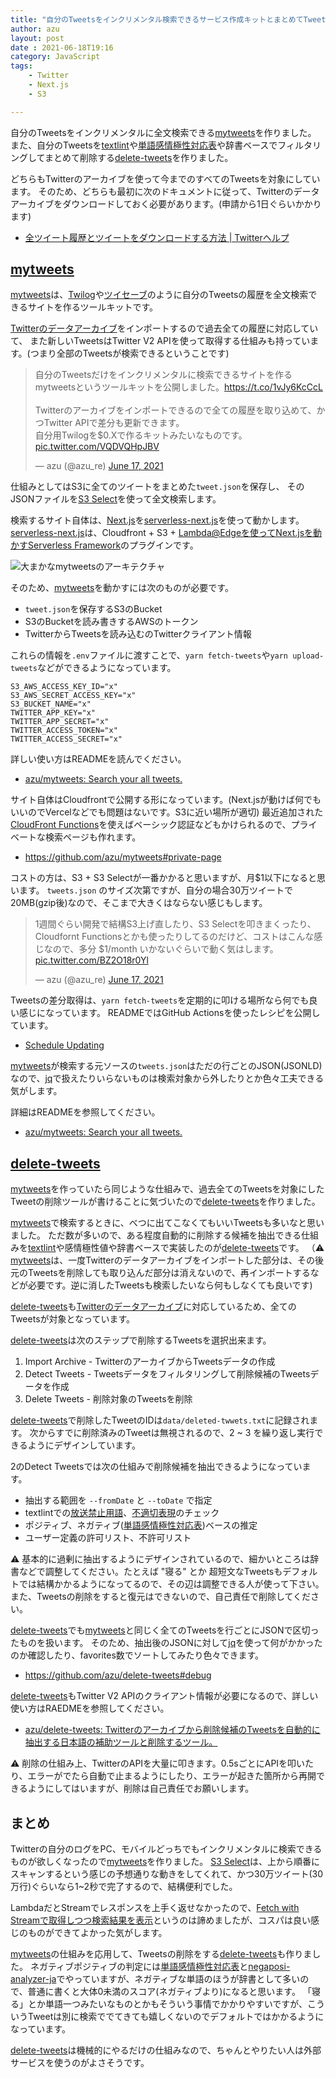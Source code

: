 ```yaml
---
title: "自分のTweetsをインクリメンタル検索できるサービス作成キットとまとめてTweetsを削除するツールを書いた"
author: azu
layout: post
date : 2021-06-18T19:16
category: JavaScript
tags:
    - Twitter
    - Next.js
    - S3

---
```


自分のTweetsをインクリメンタルに全文検索できる[mytweets](https://github.com/azu/mytweets)を作りました。
また、自分のTweetsを[textlint](https://github.com/textlint/textlint)や[単語感情極性対応表](http://www.lr.pi.titech.ac.jp/~takamura/pndic_ja.html)や辞書ベースでフィルタリングしてまとめて削除する[delete-tweets](https://github.com/azu/delete-tweets)を作りました。

どちらもTwitterのアーカイブを使って今までのすべてのTweetsを対象にしています。
そのため、どちらも最初に次のドキュメントに従って、Twitterのデータアーカイブをダウンロードしておく必要があります。(申請から1日ぐらいかかります)

- [全ツイート履歴とツイートをダウンロードする方法 | Twitterヘルプ](https://help.twitter.com/ja/managing-your-account/how-to-download-your-twitter-archive)

## [mytweets](https://github.com/azu/mytweets)

[mytweets](https://github.com/azu/mytweets)は、[Twilog](http://twilog.org/)や[ツイセーブ](https://twisave.com/)のように自分のTweetsの履歴を全文検索できるサイトを作るツールキットです。

[Twitterのデータアーカイブ](https://help.twitter.com/ja/managing-your-account/how-to-download-your-twitter-archive)をインポートするので過去全ての履歴に対応していて、
また新しいTweetsはTwitter V2 APIを使って取得する仕組みも持っています。(つまり全部のTweetsが検索できるということです)

<blockquote class="twitter-tweet"><p lang="ja" dir="ltr">自分のTweetsだけをインクリメンタルに検索できるサイトを作るmytweetsというツールキットを公開しました。<a href="https://t.co/1vJy6KcCcL">https://t.co/1vJy6KcCcL</a><br><br>Twitterのアーカイブをインポートできるので全ての履歴を取り込めて、かつTwitter APIで差分も更新できます。<br>自分用Twilogを$0.Xで作るキットみたいなものです。 <a href="https://t.co/VQDVQHpJBV">pic.twitter.com/VQDVQHpJBV</a></p>&mdash; azu (@azu_re) <a href="https://twitter.com/azu_re/status/1405553626836135938?ref_src=twsrc%5Etfw">June 17, 2021</a></blockquote>

<script async src="https://platform.twitter.com/widgets.js" charset="utf-8"></script> 

仕組みとしてはS3に全てのツイートをまとめた`tweet.json`を保存し、
そのJSONファイルを[S3 Select](https://docs.aws.amazon.com/AmazonS3/latest/userguide/selecting-content-from-objects.html)を使って全文検索します。

検索するサイト自体は、[Next.js](https://nextjs.org/)を[serverless-next.js](https://github.com/serverless-nextjs/serverless-next.js)を使って動かします。
[serverless-next.js](https://github.com/serverless-nextjs/serverless-next.js)は、Cloudfront + S3 + Lambda@Edgeを使ってNext.jsを動かす[Serverless Framework](https://www.serverless.com/framework/docs/providers/aws/guide/installation/)のプラグインです。

![大まかなmytweetsのアーキテクチャ](https://efcl.info/wp-content/uploads/2021/06/18-1624021862.png)

そのため、[mytweets](https://github.com/azu/mytweets)を動かすには次のものが必要です。

- `tweet.json`を保存するS3のBucket
- S3のBucketを読み書きするAWSのトークン
- TwitterからTweetsを読み込むのTwitterクライアント情報

これらの情報を`.env`ファイルに渡すことで、`yarn fetch-tweets`や`yarn upload-tweets`などができるようになっています。

```
S3_AWS_ACCESS_KEY_ID="x"
S3_AWS_SECRET_ACCESS_KEY="x"
S3_BUCKET_NAME="x"
TWITTER_APP_KEY="x"
TWITTER_APP_SECRET="x"
TWITTER_ACCESS_TOKEN="x"
TWITTER_ACCESS_SECRET="x"
```

詳しい使い方はREADMEを読んでください。

- [azu/mytweets: Search your all tweets.](https://github.com/azu/mytweets)

サイト自体はCloudfrontで公開する形になっています。(Next.jsが動けば何でもいいのでVercelなどでも問題はないです。S3に近い場所が適切)
最近追加された[CloudFront Functions](https://docs.aws.amazon.com/AmazonCloudFront/latest/DeveloperGuide/cloudfront-functions.html)を使えばベーシック認証などもかけられるので、プライベートな検索ページも作れます。

- <https://github.com/azu/mytweets#private-page>

コストの方は、S3 + S3 Selectが一番かかると思いますが、月$1以下になると思います。
`tweets.json` のサイズ次第ですが、自分の場合30万ツイートで20MB(gzip後)なので、そこまで大きくはならない感じもします。

<blockquote class="twitter-tweet"><p lang="ja" dir="ltr">1週間ぐらい開発で結構S3上げ直したり、S3 Selectを叩きまくったり、Cloudfornt Functionsとかも使ったりしてるのだけど、コストはこんな感じなので、多分 $1/month いかないぐらいで動く気はします。 <a href="https://t.co/BZ2O18r0Yl">pic.twitter.com/BZ2O18r0Yl</a></p>&mdash; azu (@azu_re) <a href="https://twitter.com/azu_re/status/1405555408173895682?ref_src=twsrc%5Etfw">June 17, 2021</a></blockquote>
<script async src="https://platform.twitter.com/widgets.js" charset="utf-8"></script> 

Tweetsの差分取得は、`yarn fetch-tweets`を定期的に叩ける場所なら何でも良い感じになっています。
READMEではGitHub Actionsを使ったレシピを公開しています。

- [Schedule Updating](https://github.com/azu/mytweets#schedule-updating)

[mytweets](https://github.com/azu/mytweets)が検索する元ソースの`tweets.json`はただの行ごとのJSON(JSONLD)なので、[jq](https://stedolan.github.io/jq/)で扱えたりいらないものは検索対象から外したりとか色々工夫できる気がします。

詳細はREADMEを参照してください。

- [azu/mytweets: Search your all tweets.](https://github.com/azu/mytweets#schedule-updating)

## [delete-tweets](https://github.com/azu/delete-tweets)

[mytweets](https://github.com/azu/mytweets)を作っていたら同じような仕組みで、過去全てのTweetsを対象にしたTweetの削除ツールが書けることに気づいたので[delete-tweets](https://github.com/azu/delete-tweets)を作りました。

[mytweets](https://github.com/azu/mytweets)で検索するときに、べつに出てこなくてもいいTweetsも多いなと思いました。
ただ数が多いので、ある程度自動的に削除する候補を抽出できる仕組みを[textlint](https://github.com/textlint/textlint)や感情極性値や辞書ベースで実装したのが[delete-tweets](https://github.com/azu/delete-tweets)です。
（⚠ [mytweets](https://github.com/azu/mytweets)は、一度Twitterのデータアーカイブをインポートした部分は、その後元のTweetsを削除しても取り込んだ部分は消えないので、再インポートするなどが必要です。逆に消したTweetsも検索したいなら何もしなくても良いです)

[delete-tweets](https://github.com/azu/delete-tweets)も[Twitterのデータアーカイブ](https://help.twitter.com/ja/managing-your-account/how-to-download-your-twitter-archive)に対応しているため、全てのTweetsが対象となっています。

[delete-tweets](https://github.com/azu/delete-tweets)は次のステップで削除するTweetsを選択出来ます。

1. Import Archive - TwitterのアーカイブからTweetsデータの作成
2. Detect Tweets - Tweetsデータをフィルタリングして削除候補のTweetsデータを作成
3. Delete Tweets - 削除対象のTweetsを削除

[delete-tweets](https://github.com/azu/delete-tweets)で削除したTweetのIDは`data/deleted-twwets.txt`に記録されます。
次からすでに削除済みのTweetは無視されるので、2 ~ 3 を繰り返し実行できるようにデザインしています。

2のDetect Tweetsでは次の仕組みで削除候補を抽出できるようになっています。

- 抽出する範囲を `--fromDate` と `--toDate` で指定
- textlintでの[放送禁止用語](https://github.com/hata6502/textlint-rule-no-hoso-kinshi-yogo)、[不適切表現](https://github.com/textlint-ja/textlint-rule-ja-no-inappropriate-words)のチェック
- ポジティブ、ネガティブ([単語感情極性対応表](http://www.lr.pi.titech.ac.jp/~takamura/pndic_ja.html))ベースの推定
- ユーザー定義の許可リスト、不許可リスト

⚠ 基本的に過剰に抽出するようにデザインされているので、細かいところは辞書などで調整してください。たとえば "寝る" とか 超短文なTweetsもデフォルトでは結構かかるようになってるので、その辺は調整できる人が使って下さい。
また、Tweetsの削除をすると復元はできないので、自己責任で削除してください。

[delete-tweets](https://github.com/azu/delete-tweets)でも[mytweets](https://github.com/azu/mytweets)と同じく全てのTweetsを行ごとにJSONで区切ったものを扱います。
そのため、抽出後のJSONに対して[jq](https://stedolan.github.io/jq/)を使って何がかかったのか確認したり、favorites数でソートしてみたり色々できます。

- https://github.com/azu/delete-tweets#debug

[delete-tweets](https://github.com/azu/delete-tweets)もTwitter V2 APIのクライアント情報が必要になるので、詳しい使い方はRAEDMEを参照してください。

- [azu/delete-tweets: Twitterのアーカイブから削除候補のTweetsを自動的に抽出する日本語の補助ツールと削除するツール。](https://github.com/azu/delete-tweets)

⚠ 削除の仕組み上、TwitterのAPIを大量に叩きます。0.5sごとにAPIを叩いたり、エラーがでたら自動で止まるようにしたり、エラーが起きた箇所から再開できるようにしてはいますが、削除は自己責任でお願いします。

## まとめ

Twitterの自分のログをPC、モバイルどっちでもインクリメンタルに検索できるものが欲しくなったので[mytweets](https://github.com/azu/mytweets)を作りました。
[S3 Select](https://docs.aws.amazon.com/AmazonS3/latest/userguide/selecting-content-from-objects.html)は、上から順番にスキャンするという感じの予想通りな動きをしてくれて、かつ30万ツイート(30万行)ぐらいなら1~2秒で完了するので、結構便利でした。

LambdaだとStreamでレスポンスを上手く返せなかったので、[Fetch with Streamで取得しつつ検索結果を表示](https://twitter.com/azu_re/status/1403380808845455362)というのは諦めましたが、コスパは良い感じのものができてよかった気がします。

[mytweets](https://github.com/azu/mytweets)の仕組みを応用して、Tweetsの削除をする[delete-tweets](https://github.com/azu/delete-tweets)も作りました。
ネガティブポジティブの判定には[単語感情極性対応表](http://www.lr.pi.titech.ac.jp/~takamura/pndic_ja.html)と[negaposi-analyzer-ja](https://github.com/azu/negaposi-analyzer-ja)でやっていますが、ネガティブな単語のほうが辞書として多いので、普通に書くと大体0未満のスコア(ネガティブより)になると思います。
「寝る」とか単語一つみたいなものとかもそういう事情でかかりやすいですが、こういうTweetは別に検索ででてきても嬉しくないのでデフォルトではかかるようになっています。

[delete-tweets](https://github.com/azu/delete-tweets)は機械的にやるだけの仕組みなので、ちゃんとやりたい人は外部サービスを使うのがよさそうです。